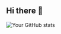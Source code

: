 ## Hi there 👋

![Your GitHub stats](https://github-readme-stats-4e3u2db4i-moses-projects-187d8ada.vercel.app/api/top-langs/api?username=myang1220&show_icons=true&theme=radical)


<!--
**myang1220/myang1220** is a ✨ _special_ ✨ repository because its `README.md` (this file) appears on your GitHub profile.

Here are some ideas to get you started:

- 🔭 I’m currently working on ...
- 🌱 I’m currently learning ...
- 👯 I’m looking to collaborate on ...
- 🤔 I’m looking for help with ...
- 💬 Ask me about ...
- 📫 How to reach me: ...
- 😄 Pronouns: ...
- ⚡ Fun fact: ...
-->
